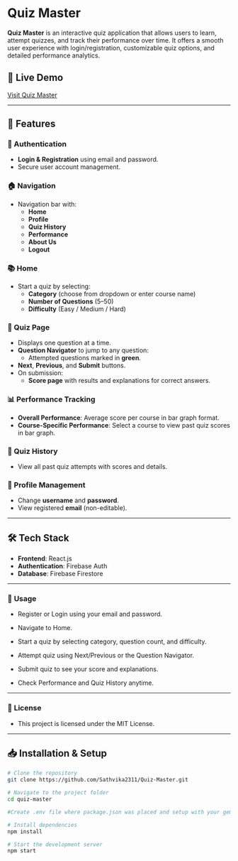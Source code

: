 # Quiz Master 

**Quiz Master** is an interactive quiz application that allows users to learn, attempt quizzes, and track their performance over time. It offers a smooth user experience with login/registration, customizable quiz options, and detailed performance analytics.

## 🚀 Live Demo
[Visit Quiz Master](https://quiz-master-eosin.vercel.app)

---

## 📌 Features

### 🔑 Authentication
- **Login & Registration** using email and password.
- Secure user account management.

### 🏠 Navigation
- Navigation bar with:
  - **Home**
  - **Profile**
  - **Quiz History**
  - **Performance**
  - **About Us**
  - **Logout**

### 📚 Home
- Start a quiz by selecting:
  - **Category** (choose from dropdown or enter course name)
  - **Number of Questions** (5–50)
  - **Difficulty** (Easy / Medium / Hard)

### 📝 Quiz Page
- Displays one question at a time.
- **Question Navigator** to jump to any question:
  - Attempted questions marked in **green**.
- **Next**, **Previous**, and **Submit** buttons.
- On submission:
  - **Score page** with results and explanations for correct answers.

### 📊 Performance Tracking
- **Overall Performance**: Average score per course in bar graph format.
- **Course-Specific Performance**: Select a course to view past quiz scores in bar graph.

### 📜 Quiz History
- View all past quiz attempts with scores and details.

### 👤 Profile Management
- Change **username** and **password**.
- View registered **email** (non-editable).

---

## 🛠️ Tech Stack
- **Frontend**: React.js
- **Authentication**: Firebase Auth
- **Database**: Firebase Firestore

---

### 📌 **Usage**
- Register or Login using your email and password.

- Navigate to Home.

- Start a quiz by selecting category, question count, and difficulty.

- Attempt quiz using Next/Previous or the Question Navigator.

- Submit quiz to see your score and explanations.

- Check Performance and Quiz History anytime.

---

### 📄 **License**
- This project is licensed under the MIT License.

---

## 📥 Installation & Setup

```bash
# Clone the repository
git clone https://github.com/Sathvika2311/Quiz-Master.git

# Navigate to the project folder
cd quiz-master

#Create .env file where package.json was placed and setup with your gemini, firebase api keys

# Install dependencies
npm install

# Start the development server
npm start
